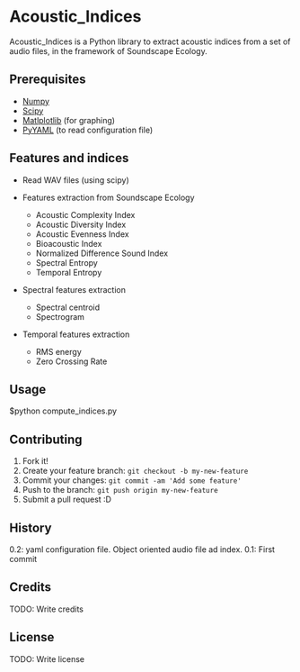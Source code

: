 # Acoustic_Indices

Acoustic_Indices is a Python library to extract acoustic indices from a set of audio files, in the framework of Soundscape Ecology.


## Prerequisites

 * [Numpy](http://www.numpy.org/)
 * [Scipy](http://www.scipy.org/)
 * [Matlplotlib](http://matplotlib.org/) (for graphing)
 * [PyYAML](http://pyyaml.org/wiki/PyYAMLDocumentation) (to read configuration file)

## Features and indices

* Read WAV files (using scipy)
* Features extraction from Soundscape Ecology 
    * Acoustic Complexity Index
    * Acoustic Diversity Index
    * Acoustic Evenness Index
    * Bioacoustic Index
    * Normalized Difference Sound Index
    * Spectral Entropy
    * Temporal Entropy
    
* Spectral features extraction
    * Spectral centroid 
    * Spectrogram
    
* Temporal features extraction
    * RMS energy
    * Zero Crossing Rate
    

## Usage

$python compute_indices.py

## Contributing

1. Fork it!
2. Create your feature branch: `git checkout -b my-new-feature`
3. Commit your changes: `git commit -am 'Add some feature'`
4. Push to the branch: `git push origin my-new-feature`
5. Submit a pull request :D

## History

0.2: yaml configuration file. Object oriented audio file ad index.
0.1: First commit 



## Credits

TODO: Write credits

## License

TODO: Write license

